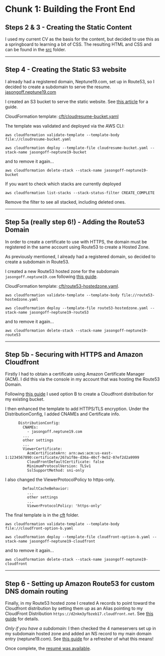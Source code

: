 # Chunk 1: Building the Front End
## Steps 2 & 3 - Creating the Static Content
I used my current CV as the basis for the content, but decided to use this as a springboard to learning a bit of CSS.  The resulting HTML and CSS and can be found in the [src](src) folder.

---
## Step 4 - Creating the Static S3 website
I already had a registered domain, Neptune19.com, set up in Route53, so I decided to create a subdomain to serve the resume. [jasongoff.neptune19.com](http://jasongoff.neptune19.com)

I created an S3 bucket to serve the static website.  See [this article](https://docs.aws.amazon.com/AmazonS3/latest/userguide/HostingWebsiteOnS3Setup.html) for a guide.

CloudFormation template: [cft/cloudresume-bucket.yaml](cft/cloudresume-bucket.yaml)

The template was validated and deployed via the AWS CLI:
```
aws cloudformation validate-template --template-body file://cloudresume-bucket.yaml

aws cloudformation deploy --template-file cloudresume-bucket.yaml --stack-name jasongoff-neptune19-bucket
```
and to remove it again...
```
aws cloudformation delete-stack --stack-name jasongoff-neptune19-bucket
```
If you want to check which stacks are currently deployed
```
aws cloudformation list-stacks --stack-status-filter CREATE_COMPLETE
```
Remove the filter to see all stacked, including deleted ones.

---
## Step 5a (really step 6!) - Adding the Route53 Domain
In order to create a certificate to use with HTTPS, the domain must be registered in the same account using Route53 to create a Hosted Zone.

As previously mentioned, I already had a registered domain, so decided to create a subdomain in Route53.

I created a new Route53 hosted zone for the subdomain `jasongoff.neptune19.com` following [this guide](https://aws.amazon.com/premiumsupport/knowledge-center/create-subdomain-route-53/).

CloudFormation template: [cft/route53-hostedzone.yaml](cft/route53-hostedzone.yaml).

```
aws cloudformation validate-template --template-body file://route53-hostedzone.yaml

aws cloudformation deploy --template-file route53-hostedzone.yaml --stack-name jasongoff-neptune19-route53
```
and to remove it again...
```
aws cloudformation delete-stack --stack-name jasongoff-neptune19-route53
```

---
## Step 5b - Securing with HTTPS and Amazon Cloudfront
Firstly I had to obtain a certificate using Amazon Certificate Manager (ACM).  I did this via the console in my account that was hosting the Route53 Domain. 

Following [this guide](https://aws.amazon.com/blogs/networking-and-content-delivery/amazon-s3-amazon-cloudfront-a-match-made-in-the-cloud/) I used option B to create a Cloudfront distribution for my existing bucket. 

I then enhanced the template to add HTTPS/TLS encryption.  Under the DistributionConfig, I added CNAMEs and Certificate info.
```
      DistributionConfig:
        CNAMEs:
          - jasongoff.neptune19.com
        ...
        other settings
        ...
        ViewerCertificate:
          AcmCertificateArn: arn:aws:acm:us-east-1:1234567890:certificate/267a1f8e-d36a-40cf-9e52-07ef2d2a9999
          CloudFrontDefaultCertificate: false
          MinimumProtocolVersion: TLSv1
          SslSupportMethod: sni-only          
```
I also changed the ViewerProtocolPolicy to https-only.
```
        DefaultCacheBehavior:
          ...
          other settings
          ...
          ViewerProtocolPolicy: 'https-only'
```
The final template is in the [cft](cft/) folder.
```
aws cloudformation validate-template --template-body file://cloudfront-option-b.yaml

aws cloudformation deploy --template-file cloudfront-option-b.yaml --stack-name jasongoff-neptune19-cloudfront
```
and to remove it again...
```
aws cloudformation delete-stack --stack-name jasongoff-neptune19-cloudfront
```
---
## Step 6 - Setting up Amazon Route53 for custom DNS domain routing

Finally, in my Route53 hosted zone I created A records to point toward the Cloudfront distribution by setting them up as an Alias pointing to my CloudFront Distribution `https://d2nkm3yfbzeb17.cloudfront.net`.  See [this guide](https://docs.aws.amazon.com/Route53/latest/DeveloperGuide/routing-to-cloudfront-distribution.html) for details.

_Only if you have a subdomain:_
I then checked the 4 nameservers set up in my subdomain hosted zone and added an NS record to my main domain entry (neptune19.com).  See [this guide](https://aws.amazon.com/premiumsupport/knowledge-center/create-subdomain-route-53/) for a refresher of what this means!

Once complete, the [resumé was available](https://jasongoff.neptune19.com/).
